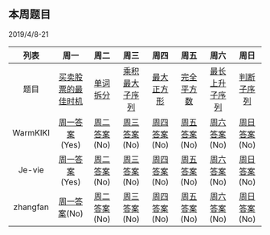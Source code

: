 ## 本周题目 
2019/4/8-21     

|列表|周一	    |周二	    |周三	    |周四	    |周五	    |周六	    |周日	    |
|:-:  |:-:        |:-:         |:-:         |:-:          |:-:         |:-:     |:-:         |
|题目 | [买卖股票的最佳时机](https://leetcode-cn.com/problems/best-time-to-buy-and-sell-stock)    |[单词拆分](https://leetcode-cn.com/problems/word-break)       |[乘积最大子序列](https://leetcode-cn.com/problems/maximum-product-subarray)       |[最大正方形](https://leetcode-cn.com/problems/maximal-square)       |[完全平方数](https://leetcode-cn.com/problems/perfect-squares)       |[最长上升子序列](https://leetcode-cn.com/problems/longest-increasing-subsequence)       |[判断子序列](https://leetcode-cn.com/problems/is-subsequence)|
|WarmKIKI|  [周一答案](https://leetcode-cn.com/submissions/detail/20552766/)(Yes)    |[周二答案]()(No)   |[周三答案]()(No)|    [周四答案]()(No)    |[周五答案]()(No)   |[周六答案]()(No)   |[周日答案]()(No)|
|Je-vie|  [周一答案](https://leetcode-cn.com/submissions/detail/19804672/)(Yes)    |[周二答案]()(No)   |[周三答案]()(No)|    [周四答案]()(No)    |[周五答案]()(No)   |[周六答案]()(No)   |[周日答案]()(No)|
|zhangfan|  [周一答案]()(No)    |[周二答案]()(No)   |[周三答案]()(No)|    [周四答案]()(No)    |[周五答案]()(No)   |[周六答案]()(No)   |[周日答案]()(No)|
